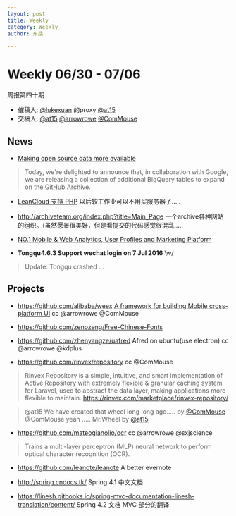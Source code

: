 ```yaml
---
layout: post
title: Weekly
category: Weekly
author: 东岳

---
```


# Weekly 06/30 - 07/06

周报第四十期

- 催稿人:
  [@lukexuan][luke] 的proxy [@at15][at15]
- 交稿人:
  [@at15][at15]
  [@arrowrowe][mie]
  [@ComMouse][dou]

[at15]: https://github.com/at15
[mie]: https://github.com/arrowrowe
[dou]: https://github.com/ComMouse
[gaocegege]: https://github.com/gaocegege
[swaylq]: https://github.com/swaylq
[luke]: https://github.com/LukeXuan

## News

- [Making open source data more available](https://github.com/blog/2201-making-open-source-data-more-available)
> Today, we're delighted to announce that, in collaboration with Google, we are releasing a collection of additional BigQuery tables to expand on the GitHub Archive.

- [LeanCloud 支持 PHP](https://github.com/leancloud/slim-getting-started) 以后软工作业可以不用买服务器了.....
- http://archiveteam.org/index.php?title=Main_Page 一个archive各种网站的组织。(虽然愿景很美好，但是看提交的代码感觉很混乱.....

- [NO.1 Mobile & Web Analytics, User Profiles and Marketing Platform](https://count.ly)

- **Tongqu4.6.3 Support wechat login on 7 Jul 2016** \w/

> Update: Tongqu crashed ...

## Projects

- https://github.com/alibaba/weex [A framework for building Mobile cross-platform UI](http://alibaba.github.io/weex) cc @arrowrowe @ComMouse 
- https://github.com/zenozeng/Free-Chinese-Fonts
- https://github.com/zhenyangze/uafred Afred on ubuntu(use electron) cc @arrowrowe @kdplus  

- https://github.com/rinvex/repository cc @ComMouse 

> Rinvex Repository is a simple, intuitive, and smart implementation of Active Repository with extremely flexible & granular caching system for Laravel, used to abstract the data layer, making applications more flexible to maintain. https://rinvex.com/marketplace/rinvex-repository/

> @at15 We have created that wheel long long ago..... by [@ComMouse][dou]
> @ComMouse yeah ..... Mr.Wheel by [@at15][at15]

- https://github.com/mateogianolio/ocr  cc @arrowrowe @sxjscience 

> Trains a multi-layer perceptron (MLP) neural network to perform optical character recognition (OCR).

- https://github.com/leanote/leanote A better evernote

- http://spring.cndocs.tk/ Spring 4.1 中文文档
- https://linesh.gitbooks.io/spring-mvc-documentation-linesh-translation/content/ Spring 4.2 文档 MVC 部分的翻译